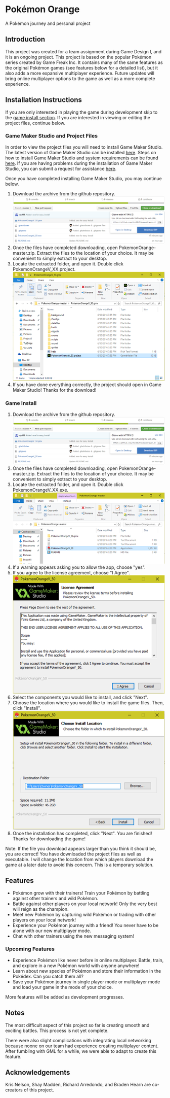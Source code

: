 # Pokémon Orange
A Pokémon journey and personal project

## Introduction
This project was created for a team assignment during Game Design I, and it is an ongoing project. This project is based on the popular Pokémon series created by Game Freak Inc. It contains many of the same features as the original Pokémon games (see features below for a detailed list), but it also adds a more expansive multiplayer experience. Future updates will bring online multiplayer options to the game as well as a more complete experience.

## Installation Instructions
If you are only interested in playing the game during development skip to the <a href="#playerInstall">game install section</a>.
If you are interested in viewing or editing the project files, continue below.

### Game Maker Studio and Project Files
In order to view the project files you will need to install Game Maker Studio. The latest version of Game Maker Studio can be installed <a href="http://www.yoyogames.com/get">here</a>. Steps on how to install Game Maker Studio and system requirements can be found <a href="http://help.yoyogames.com/hc/en-us/articles/216753618-Installing-GameMaker-Studio">here</a>. If you are having problems during the installation of Game Maker Studio, you can submit a request for assistance <a href="http://help.yoyogames.com/hc/en-us/requests/new">here</a>.

Once you have completed installing Game Maker Studio, you may continue below.
<ol>
  <li>
    Download the archive from the github repository.
  </li>
  <img src="TutSnips/PokemonOrangeSnip4.PNG"/>
  <li>
    Once the files have completed downloading, open PokemonOrange-master.zip. Extract the files to the location of your choice. It may be convenient to simply extract to your desktop.
  </li>
  <li>
    Locate the extracted folder, and open it. Double click PokemonOrangeV_XX.project.
  </li>
  <img src="TutSnips/PokemonOrangeSnip8.PNG"/>
  <li>
    If you have done everything correctly, the project should open in Game Maker Studio! Thanks for the download!
  </li>
</ol>

<h3 id="playerInstall">Game Install</h3>
<ol>
  <li>
    Download the archive from the github repository.
  </li>
  <img src="TutSnips/PokemonOrangeSnip4.PNG"/>
  <li>
    Once the files have completed downloading, open PokemonOrange-master.zip. Extract the files to the location of your choice. It may be convenient to simply extract to your desktop.
  </li>
  <li>
    Locate the extracted folder, and open it. Double click PokemonOrangeV_XX.exe.
  </li>
  <img src="TutSnips/PokemonOrangeSnip5.PNG"/>
  <li>
    If a warning appears asking you to allow the app, choose "yes".
  </li>
  <li>
    If you agree to the license agreement, choose "I Agree".
  </li>
  <img src="TutSnips/PokemonOrangeSnip6.PNG"/>
  <li>
    Select the components you would like to install, and click "Next".
  </li>
  <li>
    Choose the location where you would like to install the game files. Then, click "Install".
  </li>
  <img src="TutSnips/PokemonOrangeSnip7.PNG"/>
  <li>
    Once the installation has completed, click "Next". You are finished! Thanks for downloading the game!
  </li>
</ol>
Note: If the file you download appears larger than you think it should be, you are correct! You have downloaded the project files as well as executable. I will change the location from which players download the game at a later date to avoid this concern. This is a temporary solution.

## Features
<ul>
  <li>
    Pokémon grow with their trainers! Train your Pokémon by battling against other trainers and wild Pokémon.
  </li>
  <li>
    Battle against other players on your local network! Only the very best will reign as the champion.
  </li>
  <li>
    Meet new Pokémon by capturing wild Pokémon or trading with other players on your local network!
  </li>
  <li>
    Experience your Pokémon journey with a friend! You never have to be alone with our new multiplayer mode.
  </li>
  <li>
    Chat with other trainers using the new messaging system!
  </li>
</ul>

### Upcoming Features
<ul>
  <li>
    Experience Pokémon like never before in online multiplayer. Battle, train, and explore in a new Pokémon world with anyone anywhere!
  </li>
  <li>
    Learn about new species of Pokémon and store their information in the Pokédex. Can you catch them all?
  </li>
  <li>
    Save your Pokémon journey in single player mode or multiplayer mode and load your game in the mode of your choice.
  </li>
</ul>
More features will be added as development progresses.

## Notes
The most difficult aspect of this project so far is creating smooth and exciting battles. This process is not yet complete. 

There were also slight complications with integrating local networking because noone on our team had experience creating multiplayer content. After fumbling with GML for a while, we were able to adapt to create this feature.

## Acknowledgements
Kris Nelson, Shay Madden, Richard Arredondo, and Braden Hearn are co-creators of this project.
